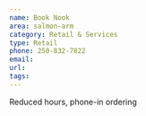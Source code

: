 ```yaml
---
name: Book Nook
area: salmon-arm
category: Retail & Services
type: Retail
phone: 250-832-7822
email: 
url: 
tags:
---
```


Reduced hours, phone-in ordering